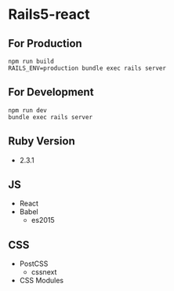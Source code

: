 # Rails5-react

## For Production
```
npm run build
RAILS_ENV=production bundle exec rails server
```

## For Development
```
npm run dev
bundle exec rails server
```

## Ruby Version
* 2.3.1

## JS
* React
* Babel
  * es2015

## CSS
* PostCSS
  * cssnext
* CSS Modules
